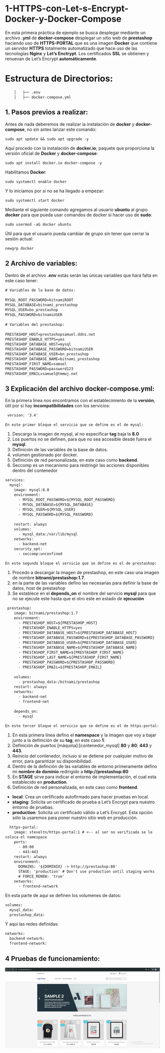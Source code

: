 # 1-HTTPS-con-Let-s-Encrypt-Docker-y-Docker-Compose

En esta primera práctica de ejemplo se busca desplegar mediante un archivo **.yml** de **docker-compose** desplegar un sitio web de **prestashop** haciendo uso de **HTTPS-PORTAL** que es una imagen **Docker** que contiene un servidor **HTTPS** totalmente automatizado que hace uso de las tecnologías **Nginx** y **Let’s Enctrypt**. Los certificados **SSL** se obtienen y renuevan de Let’s Encrypt **automáticamente**.

 # Estructura de Directorios:

```
    │   ├── .env
    │   ├── docker-compose.yml

```

## 1. Pasos previos a realizar:

Antes de nada deberemos de realizar la instalación de **docker** y **docker-compose**, no sin antes lanzar este comando:

```
sudo apt update && sudo apt upgrade -y
```
Aquí procedo con la instalación de **docker.io**; paquete que proporciona la versión oficial de **Docker** y **docker-compose**:

```
sudo apt install docker.io docker-compose -y
```
Habilitamos **Docker**:
```
sudo systemctl enable docker
```
Y lo iniciamos por si no se ha llegado a empezar:

```
sudo systemctl start docker
```
Mediante el siguiente comando agregamos al usuario **ubuntu** al grupo **docker** para que pueda usar comandos de docker si hacer uso de **sudo**:

```
sudo usermod -aG docker ubuntu
```
Útil para que el usuario pueda cambiar de grupo sin tener que cerrar la sesión actual:

```
newgrp docker
```
 ## 2 Archivo de variables:

 Dentro de el archivo **.env** estás serán las únicas variables que hará falta en este caso tener:
 
```
# Variables de la base de datos:

MYSQL_ROOT_PASSWORD=bitnamiROOT
MYSQL_DATABASE=bitnami_prestashop
MYSQL_USER=bn_prestashop
MYSQL_PASSWORD=bitnamiUSER

# Variables del prestashop:

PRESTASHOP_HOST=prestashopsamuel.ddns.net
PRESTASHOP_ENABLE_HTTPS=yes
PRESTASHOP_DATABASE_HOST=mysql
PRESTASHOP_DATABASE_PASSWORD=bitnamiUSER
PRESTASHOP_DATABASE_USER=bn_prestashop
PRESTASHOP_DATABASE_NAME=bitnami_prestashop
PRESTASHOP_FIRST_NAME=samuel
PRESTASHOP_PASSWORD=password123
PRESTASHOP_EMAIL=samuel@tmmwj.net

```
 ## 3 Explicación del archivo docker-compose.yml:

En la primera línea nos encontramos con el establecimiento de la **versión**, útil por si hay **incompatibilidades** con los servicios:

```
 version: '3.4'
```
`En este primer bloque el servicio que se define es el de mysql:`

1. Descargo la imagen de mysql, al no especificar **tag** baja la **8.0**
2. Los puertos no se definen, para que no sea accesible desde fuera el **mysql**.
4. Definición de las variables de la base de datos.
5. volumen gestionado por docker.
6. Definición de red personalizada, en este caso como **backend**.
7. Seccomp es un mecanismo para restringir las acciones disponibles dentro del contenedor 
   
```
services:
  mysql:
    image: mysql:8.0
    environment:
      - MYSQL_ROOT_PASSWORD=${MYSQL_ROOT_PASSWORD}
      - MYSQL_DATABASE=${MYSQL_DATABASE}
      - MYSQL_USER=${MYSQL_USER}
      - MYSQL_PASSWORD=${MYSQL_PASSWORD}

    restart: always
    volumes:
      - mysql_data:/var/lib/mysql
    networks:
      - backend-net
    security_opt:
      - seccomp:unconfined
```

`En este segundo bloque el servicio que se define es el de prestashop:`

1. Procedo a descargar la imagen de prestashop, en este caso una imagen de nombre **bitnami/prestashop:1.7**.
2. en la parte de las variables defino las necesarias para definir la base de datos, host de prestashop
6. Se establece en el **depends_on** el nombre del servicio **mysql** para que no se ejecute este hasta que el otro este en estado de **ejecución**

```
 prestashop:
    image: bitnami/prestashop:1.7 
    environment:
      - PRESTASHOP_HOST=${PRESTASHOP_HOST}
      - PRESTASHOP_ENABLE_HTTPS=yes
      - PRESTASHOP_DATABASE_HOST=${PRESTASHOP_DATABASE_HOST}
      - PRESTASHOP_DATABASE_PASSWORD=${PRESTASHOP_DATABASE_PASSWORD}
      - PRESTASHOP_DATABASE_USER=${PRESTASHOP_DATABASE_USER}
      - PRESTASHOP_DATABASE_NAME=${PRESTASHOP_DATABASE_NAME}
      - PRESTASHOP_FIRST_NAME=${PRESTASHOP_FIRST_NAME}
      - PRESTASHOP_LAST_NAME=${PRESTASHOP_FIRST_NAME}
      - PRESTASHOP_PASSWORD=${PRESTASHOP_PASSWORD}
      - PRESTASHOP_EMAIL=${PRESTASHOP_EMAIL}

    volumes:
      - prestashop_data:/bitnami/prestashop
    restart: always
    networks:
      - backend-net
      - frontend-net

    depends_on:
      - mysql
```
`En este tercer bloque el servicio que se define es el de https-portal:`

1. En esta primera línea defino el **namespace** y la imagen que voy a bajar junto a la definición de su **tag**, en este caso **1**:
2. Definición de puertos [máquina]:[contenedor_mysql] **80** y **80**; **443** y **443**.
3. Reinicio del contenedor, incluso si se detiene por cualquier motivo de error, para garantizar su disponibilidad.
4. Dentro de la definción de las variables de entorno primeramente defino mi **nombre de dominio** redirigido a **http://prestashop:80**
5. En **STAGE** sirve para indicar el entorno de implementación, el cual esta establecido en **production**.
6. Definición de red personalizada, en este caso como **frontend**.

- **local**: Crea un certificado autofirmado para hacer pruebas en local.
- **staging**: Solicita un certificado de prueba a Let’s Encrypt para nuestro entorno de pruebas.
- **production**: Solicita un certificado válido a Let’s Encrypt. Esta opción sólo la usaremos para poner nuestro sitio web en producción.
   
```
  https-portal:
    image: steveltn/https-portal:1 # <-- al ser no verificada se le coloca el namespace
    ports:
      - 80:80
      - 443:443
    restart: always
    environment:
      DOMAINS: '${DOMINIO} -> http://prestashop:80'
      STAGE: 'production' # Don't use production until staging works
      # FORCE_RENEW: 'true'
    networks:
      - frontend-network
```

En esta parte de aquí se definen los volumenes de datos:

```
volumes:
  mysql_data:
  prestashop_data:
```

Y aqui las redes definidas:
```
networks: 
  backend-network:
  frontend-network:
```
 ## 4 Pruebas de funcionamiento:
 
![](images/accesoaprestashopporeldominio.png)

 
